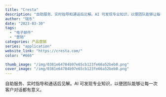 ```yaml
---
title: "Cresta"
description: "自助服务、实时指导和通话后见解。AI 可发现专业知识，以便团队能够让每一次客户对话都有意义。"
author: "瑞东"
date: "2023-03-30"
tags:
  - "电子邮件"
  - "营销"
categories: 产品营销
series: "application"
website_link: "https://cresta.com/"
color: "#666"

thumb_image: "/img/0381e64784b97e65cb123fe66a52beb0.png"
cover_image: "/img/0381e64784b97e65cb123fe66a52beb0.png"
---
```


自助服务、实时指导和通话后见解。AI 可发现专业知识，以便团队能够让每一次客户对话都有意义。